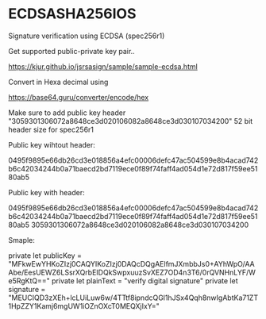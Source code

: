 # ECDSASHA256IOS

Signature verification using ECDSA (spec256r1)

Get supported public-private key pair..

https://kjur.github.io/jsrsasign/sample/sample-ecdsa.html

Convert in Hexa decimal using 

https://base64.guru/converter/encode/hex

Make sure to add public key header "3059301306072a8648ce3d020106082a8648ce3d030107034200" 52 bit header size for spec256r1

Public key wihtout header: 

0495f9895e66db26cd3e018856a4efc00006defc47ac504599e8b4acad742b6c42034244b0a71baecd2bd7119ece0f89f74faff4ad054d1e72d817f59ee5180ab5

Public key with header: 

0495f9895e66db26cd3e018856a4efc00006defc47ac504599e8b4acad742b6c42034244b0a71baecd2bd7119ece0f89f74faff4ad054d1e72d817f59ee5180ab5
3059301306072a8648ce3d020106082a8648ce3d030107034200

Smaple:

 private let publicKey = "MFkwEwYHKoZIzj0CAQYIKoZIzj0DAQcDQgAElfmJXmbbJs0+AYhWpO/AAAbe/EesUEWZ6LSsrXQrbEIDQkSwpxuuzSvXEZ7OD4n3T6/0rQVNHnLYF/We5RgKtQ=="
 private let plainText = "verify digital signature"
 private let signature = "MEUCIQD3zXEh+lcLUiLuw6w/4TTtf8ipndcQGl1hJSx4Qqh8nwIgAbtKa71ZT1HpZZY1Kamj6mgUW1iOZnOXcT0MEQXjIxY="
